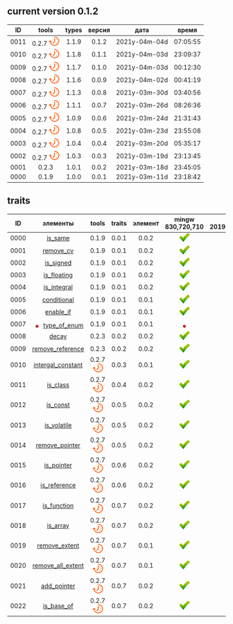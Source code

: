 ﻿
[S]: ../../icons/star-down.png
[P]: ../../icons/progress.png
[V]: ../../icons/success.png
[X]: ../../icons/failed.png
[D]: ../../icons/danger.png
[E]: ../../icons/empty.png
[N]: ../../icons/na.png

current version 0.1.2
---

| **ID** |      tools      | types | версия |     дата      |  время   |  
|:------:|:---------------:|:-----:|:------:|:-------------:|:--------:|  
|  0011  | 0.2.7 [![P]][M] | 1.1.9 | 0.1.2  | 2021y-04m-04d | 07:05:55 |  
|  0010  | 0.2.7 [![P]][M] | 1.1.8 | 0.1.1  | 2021y-04m-03d | 23:09:37 |  
|  0009  | 0.2.7 [![P]][M] | 1.1.7 | 0.1.0  | 2021y-04m-03d | 00:12:30 |  
|  0008  | 0.2.7 [![P]][M] | 1.1.6 | 0.0.9  | 2021y-04m-02d | 00:41:19 |  
|  0007  | 0.2.7 [![P]][M] | 1.1.3 | 0.0.8  | 2021y-03m-30d | 03:40:56 |  
|  0006  | 0.2.7 [![P]][M] | 1.1.1 | 0.0.7  | 2021y-03m-26d | 08:26:36 |  
|  0005  | 0.2.7 [![P]][M] | 1.0.9 | 0.0.6  | 2021y-03m-24d | 21:31:43 |  
|  0004  | 0.2.7 [![P]][M] | 1.0.8 | 0.0.5  | 2021y-03m-23d | 23:55:08 |  
|  0003  | 0.2.7 [![P]][M] | 1.0.4 | 0.0.4  | 2021y-03m-20d | 05:35:17 |  
|  0002  | 0.2.7 [![P]][M] | 1.0.3 | 0.0.3  | 2021y-03m-19d | 23:13:45 |  
|  0001  | 0.2.3           | 1.0.1 | 0.0.2  | 2021y-03m-18d | 23:45:05 |  
|  0000  | 0.1.9           | 1.0.0 | 0.0.1  | 2021y-03m-11d | 23:18:42 |  

traits
---

| **ID** | элементы                     | tools           | traits  | элемент | mingw 830,720,710 | msvc 2019,2017,2015 | msvc 2013,2012,2010,2008 |  
|:------:|:----------------------------:|:---------------:|:-------:|:-------:|:-----------------:|:-------------------:|:------------------------:|  
|  0000  | [is_same][00]                | 0.1.9           |  0.0.1  |  0.0.2  |   [![V]][MINGW]   |  [![V]][VS-NEW]     | [![V]][VS-OLD]           |  
|  0001  | [remove_cv][01]              | 0.1.9           |  0.0.1  |  0.0.2  |   [![V]][MINGW]   |  [![V]][VS-NEW]     | [![V]][VS-OLD]           |  
|  0002  | [is_signed][02]              | 0.1.9           |  0.0.1  |  0.0.2  |   [![V]][MINGW]   |  [![V]][VS-NEW]     | [![V]][VS-OLD]           |  
|  0003  | [is_floating][03]            | 0.1.9           |  0.0.1  |  0.0.2  |   [![V]][MINGW]   |  [![V]][VS-NEW]     | [![V]][VS-OLD]           |  
|  0004  | [is_integral][04]            | 0.1.9           |  0.0.1  |  0.0.2  |   [![V]][MINGW]   |  [![V]][VS-NEW]     | [![V]][VS-OLD]           |  
|  0005  | [conditional][05]            | 0.1.9           |  0.0.1  |  0.0.1  |   [![V]][MINGW]   |  [![V]][VS-NEW]     | [![V]][VS-OLD]           |  
|  0006  | [enable_if][06]              | 0.1.9           |  0.0.1  |  0.0.1  |   [![V]][MINGW]   |  [![V]][VS-NEW]     | [![V]][VS-OLD]           |  
|  0007  | [![S]][1] [type_of_enum][07] | 0.1.9           |  0.0.1  |  0.0.1  |   [![S]][1]       |  [![S]][1]          | [![S]][1]                |  
|  0008  | [decay][08]                  | 0.2.3           |  0.0.2  |  0.0.2  |   [![V]][MINGW]   |  [![V]][VS-NEW]     | [![V]][VS-OLD]           |  
|  0009  | [remove_reference][09]       | 0.2.3           |  0.0.2  |  0.0.2  |   [![V]][MINGW]   |  [![V]][VS-NEW]     | [![V]][VS-OLD]           |  
|  0010  | [intergal_constant][10]      | 0.2.7 [![P]][M] |  0.0.3  |  0.0.1  |   [![V]][MINGW]   |  [![V]][VS-NEW]     | [![V]][VS-OLD]           |  
|  0011  | [is_class][11]               | 0.2.7 [![P]][M] |  0.0.4  |  0.0.2  |   [![V]][MINGW]   |  [![V]][VS-NEW]     | [![V]][VS-OLD]           |  
|  0012  | [is_const][12]               | 0.2.7 [![P]][M] |  0.0.5  |  0.0.2  |   [![V]][MINGW]   |  [![V]][VS-NEW]     | [![V]][VS-OLD]           |  
|  0013  | [is_volatile][13]            | 0.2.7 [![P]][M] |  0.0.5  |  0.0.2  |   [![V]][MINGW]   |  [![V]][VS-NEW]     | [![V]][VS-OLD]           |  
|  0014  | [remove_pointer][14]         | 0.2.7 [![P]][M] |  0.0.5  |  0.0.2  |   [![V]][MINGW]   |  [![V]][VS-NEW]     | [![V]][VS-OLD]           |  
|  0015  | [is_pointer][15]             | 0.2.7 [![P]][M] |  0.0.6  |  0.0.2  |   [![V]][MINGW]   |  [![V]][VS-NEW]     | [![V]][VS-OLD]           |  
|  0016  | [is_reference][16]           | 0.2.7 [![P]][M] |  0.0.6  |  0.0.2  |   [![V]][MINGW]   |  [![V]][VS-NEW]     | [![V]][VS-OLD]           |  
|  0017  | [is_function][16]            | 0.2.7 [![P]][M] |  0.0.7  |  0.0.2  |   [![V]][MINGW]   |  [![V]][VS-NEW]     | [![V]][VS-OLD]           |  
|  0018  | [is_array][16]               | 0.2.7 [![P]][M] |  0.0.7  |  0.0.2  |   [![V]][MINGW]   |  [![V]][VS-NEW]     | [![V]][VS-OLD]           |  
|  0019  | [remove_extent][16]          | 0.2.7 [![P]][M] |  0.0.7  |  0.0.1  |   [![V]][MINGW]   |  [![V]][VS-NEW]     | [![V]][VS-OLD]           |  
|  0020  | [remove_all_extent][16]      | 0.2.7 [![P]][M] |  0.0.7  |  0.0.1  |   [![V]][MINGW]   |  [![V]][VS-NEW]     | [![V]][VS-OLD]           |  
|  0021  | [add_pointer][16]            | 0.2.7 [![P]][M] |  0.0.7  |  0.0.2  |   [![V]][MINGW]   |  [![V]][VS-NEW]     | [![V]][VS-OLD]           |  
|  0022  | [is_base_of][16]             | 0.2.7 [![P]][M] |  0.0.7  |  0.0.2  |   [![V]][MINGW]   |  [![V]][VS-NEW]     | [![V]][VS-OLD]           |  

[M]:       #traits          "метафункции для обработки типов"  
[MINGW]:   #mingw-new       "поддержка компиляторов mingw"  
[VS-NEW]:  #msvc-new        "поддержка новых компиляторов msvc"  
[VS-OLD]:  #msvc-old        "поддержка старых компиляторов msvc"  
[0]:       #msvc-old        "поддержка старых компиляторов msvc"  
[1]:       #traits          "переехал в common"

[00]: #is_same           "метафункция: true, если типы идентичны"  
[01]: #remove_cv         "метафункция: удаляет квалификаторы"  
[02]: #is_signed         "метафункция: true, если тип - знаковый"  
[03]: #is_floating       "метафункция: true, если тип - дробное число"  
[04]: #is_integral       "метафункция: true, если тип - интегральное число"  
[05]: #conditional       "метафункция: если первый аргумент - true, результат - первый тип, иначе - второй тип"  
[06]: #enable_if         "метафункция: если первый аргумент - false, шаблон не скомпилируется"  
[07]: #type_of_enum      "метафункция: возвращает underlying_type"  
[08]: #decay             "метафункция: разложение типа до осново-образующего"  
[09]: #remove_reference  "метафункция: удаляет ссылочную семантику"  
[10]: #intergal_constant "тип-значение"  
[11]: #is_class          "метафункция: true, если тип - классовый"  
[12]: #is_const          "метафункция: true, если тип - констатный" 
[13]: #is_volatile       "метафункция: true, если тип - волатильный" 
[14]: #remove_pointer    "метафункция: удаляет указательную семантику"  
[15]: #is_pointer        "метафункция: true, если тип - указательный"  
[16]: #is_reference      "метафункция: true, если тип - ссылочный"  

[17]: #is_function       "метафункция: true, если тип - функция"  
[18]: #is_array          "метафункция: true, если тип - массив"  
[19]: #remove_extent     "метафункция: удаляет одну размерность массива"  
[20]: #remove_all_extent "метафункция: удаляет все размерности массивов"  
[21]: #add_pointer       "метафункция: добавляет к типу указательную семантику"  
[22]: #is_base_of        "метафункция: true, если B - базовый тип для D"  

